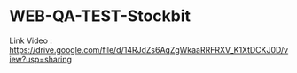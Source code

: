 # WEB-QA-TEST-Stockbit

Link Video : https://drive.google.com/file/d/14RJdZs6AqZgWkaaRRFRXV_K1XtDCKJ0D/view?usp=sharing
